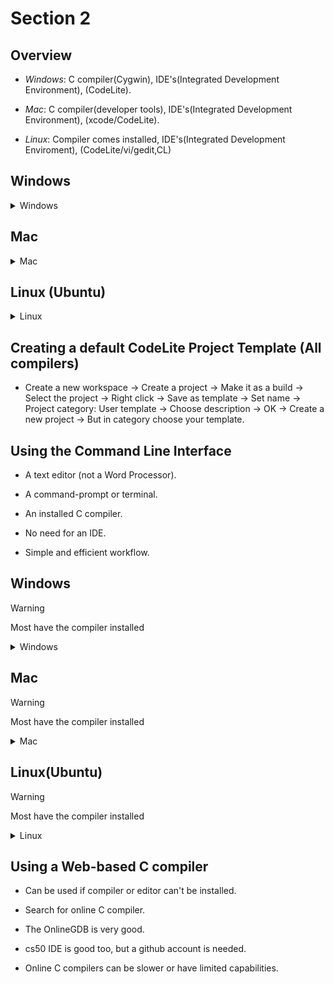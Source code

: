 # Section 2

## Overview 

- *Windows*: C compiler(Cygwin), IDE's(Integrated Development Environment),
  (CodeLite).

- *Mac*: C compiler(developer tools), IDE's(Integrated Development Environment),
  (xcode/CodeLite).

- *Linux*: Compiler comes installed, IDE's(Integrated Development Enviroment),
  (CodeLite/vi/gedit,CL)

## Windows
<details>
<summary>Windows</summary>

### Installing the C compiler

    - Need to install GNU gcc compiler, gdb debugger from cygwin.com.

    - Cygwin.com/install.html -> Install the set up -> Double click the .exe -> 
    Next to all.

    - In the .exe after the install, select gcc-core, gdb and make -> Next twice 
    -> Choose -> Finish.

    - File explorer -> Locate the C:cygwin\bin -> Copy path -> Search System -> 
    Environment variables -> System variables -> Path -> New -> Copy path -> 
    Ok twice -> Open command prompt -> Cygcheck -c cygwin -> If no problems ->
    gcc --version.

### Installing CodeLite

> [!IMPORTANT]
> cygwin already installed

    - Codelite.org -> Download -> Next page -> Choose the preferred version -> 
    Right click -> Properties -> Unblock -> Ok -> Double click codelite -> 
    Next to all -> Install.

### Configuring CodeLite

> [!IMPORTANT]
> cygwin and CodeLite installed 
> Don't use spaces or special char

    - Click CodeLite -> Next -> C/C++ Development -> Next -> Scan -> 
    If not located -> Next -> Choose the color -> Next -> Choose -> Finish.

    - On CodeLite Settings -> Build settings -> Click the + -> Search for cygwin 
    -> Select it -> Name it -> Tools -> C compiler, Linker, SOL .exe
    must be seated as gcc.exe -> Assembler name must be as.exr -> Archive 
    must be seated as ar.exe -> Other are ok -> Apply -> Ok.

    - To create a project -> New -> C++ -> Choose path with no special char ->
    -> Give it a name -> Check Create a workspace -> OK -> Select workspace -> 
    Right click -> New project -> Name it -> Create on own folder -> Category:
    Console -> Type: Simple executable(gcc), Compiler: cygwin, debugger: GNU gdb
    debugger, Build System: CodeLite Makefile Generator - UNIX -> OK.

    - To build run a file -> Save file -> Select the wrench -> Compiler ->
    C compiler options -> ... -> Enable C99 features -> OK -> Linker -> Linker 
    options -> ... -> Static linking -> OK -> Apply -> OK -> Build -> Build 
    Project -> Build -> Run -> Execute.  
</details>

## Mac
<details> 
<summary>Mac</summary>

### Installing the C compiler

    - To check if the Xcode is installed -> Double click finder -> Applications ->
    search for it -> if not just install it in the App Store -> App store -> 
    Develop -> Xcode.

    - To install development tools -> gcc --version to see if they are installed ->
    If not a box will pop up -> Install -> Done -> gcc --version.

### Installing CodeLite on Mac

    - CodeLite.org -> Download -> Donate or not -> App Bundle for OSX -> 
    Double click the archive -> Drag the CodeLite into applications -> 
    when trying to open if a problem show -> System preferences -> Security &
    Privacy -> General -> Open Anyway - Open again.

### Configuring CodeLite on Mac
> [!IMPORTANT]
> Compiler and CodeLite already installed
> Don't use spaces or special char

    - Open CodeLite -> Cancel -> Help -> Run the setup wizard -> Next -> C/C++ ->
    Scan -> Next -> Choose -> Next -> Choose -> Finish.

    - To se if everything worked Settings build settings -> GCC  -> OK.

    - To create a workspace -> New workspace -> C++ -> OK -> Choose path -> Choose
    name -> Check box is on -> OK.

    - To create a project -> Right click on the created workspace -> New -> 
    New Project -> Chose path and name -> Check box is on -> Category: Console ->
    Type: Simple executable (gcc), Compiler: GCC, Debugger: LLDB Debugger, 
    Build System: Default -> OK.

    -> To run a file -> Save the file first -> Right click -> settings ->
    Compiler -> C compiler options -> ... -> Enable all warning and C99 features
    -> OK -> Build -> Build and Run project.
</details>

## Linux (Ubuntu)
<details>
<summary>Linux</summary>

### Installing CodeLite on Ubuntu Linux

    - CodeLite.org -> Docs -> Getting started -> Linux -> Copy install the 
    essentials -> Open terminal -> Paste -> Enter -> Enter password -> Type Y ->
    -> Open another terminal -> Type which gcc.

    -> CodeLite.org -> Docs -> Download -> Ubuntu / Debian -> Copy and paste
    on terminal one by one -> Except sudo apt install codelite.

### Configuring CodeLite on Ubuntu Linux
> [!IMPORTANT]
> Compiler and CodeLite already installed
> Don't use spaces or special char

    - Open CodeLite -> Next -> C/C++ -> Scan -> GCC -> Choose -> Next -> Choose->
    Next.

    -> To create a workspace -> Workspace -> New -> C++ -> OK -> choose path and
    name -> Ok.

    -> To create a project - Right click workspace -> choose path and name -> 
    Category: Console -> Type: Simple executable (gcc), Compiler: GCC, 
    Debugger: LLDB Debugger, Build System: Default -> OK.

    -> To run a file -> Save the file first -> Right click -> settings ->
    Compiler -> C compiler options -> ... -> Enable C99 features -> OK -> Linker 
    -> Linker options -> ... -> Static linking -> OK -> Debugger -> ... ->
    urs -> bin -> gdb -> Apply -> OK -> Right click on project -> Build -> 
    Right click on project -> Run.
</details>

## Creating a default CodeLite Project Template (All compilers)

- Create a new workspace -> Create a project -> Make it as a build -> 
  Select the project -> Right click -> Save as template -> Set name -> 
  Project category: User template -> Choose description -> OK -> Create a new 
  project -> But in category choose your template.



## Using the Command Line Interface


- A text editor (not a Word Processor).

- A command-prompt or terminal.

- An installed C compiler.

- No need for an IDE.

- Simple and efficient workflow. 

## Windows
>[!WARNING]
>Most have the compiler installed
<details>
<summary>Windows</summary>

    - In search bar -> Cygwin64 -> Cygwin64 terminal -> ls to see archive in 
    directory -> cd /home/(user in this path) -> mkdir -> Name it -> cd (name) ->
    Search for Notepad -> Save it in the home/user name -> name the archive -> 
    save -> on the cygwin64 terminal -> Search for the file -> Write code ->
    Save it -> Use more to see the code inside it -> gcc (file.c) -> Enter ->
    ls -> ./((exemade).exe) -> Enter -> Code runs.

    - gcc --help for extra commands. 

    - gcc (file name) -o (new name) to change executable name.
</details>

## Mac
>[!WARNING]
>Most have the compiler installed
<details>
<summary>Mac</summary>

    - Open a terminal -> create a folder on where to storage the project -> 
    On the text editor -> TextEdit -> Format -> Plain Text -> Write code ->
    Save it in folder -> It must say Plain Text Encoding -> On terminal -> 
    Search for the folder -> gcc (file name) -> If no errors -> ./(file created).

    - gcc --help for commands.

    - gcc (file name) -o (newfile name) for giving a name to the archive.
</details>

## Linux(Ubuntu)
>[!WARNING]
>Most have the compiler installed
<details>
<summary>Linux</summary>

    - Open terminal -> Create a folder to place the code files -> Open text editor
    -> Write code -> Save it in the folder .c -> On terminal -> 
    Search for the folder -> gcc (file name) -> gcc (file created).

    - gcc --help for extra commands.

    - gcc (file name) -o (new name) to change executable name.
</details>

## Using a Web-based C compiler

- Can be used if compiler or editor can't be installed.

- Search for online C compiler.

- The OnlineGDB is very good.

- cs50 IDE is good too, but a github account is needed.

- Online C compilers can be slower or have limited capabilities.